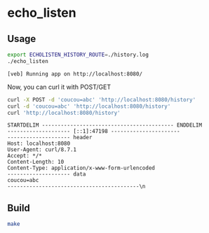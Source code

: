 # echo_listen

## Usage

```bash
export ECHOLISTEN_HISTORY_ROUTE=./history.log
./echo_listen
```
```
[veb] Running app on http://localhost:8080/
```

Now, you can curl it with POST/GET
```bash
curl -X POST -d 'coucou=abc' 'http://localhost:8080/history'
curl -d 'coucou=abc' 'http://localhost:8080/history'
curl 'http://localhost:8080/history'
```
```
STARTDELIM ------------------------------------------ ENDDELIM
-------------------- [::1]:47198 ----------------------
-------------------- header
Host: localhost:8080
User-Agent: curl/8.7.1
Accept: */*
Content-Length: 10
Content-Type: application/x-www-form-urlencoded
-------------------- data
coucou=abc
------------------------------------------\n
```

## Build

```bash
make
```
